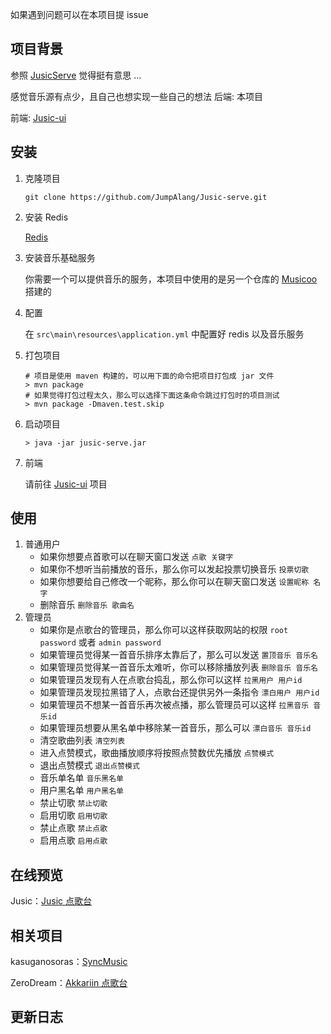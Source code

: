 

如果遇到问题可以在本项目提 issue


## 项目背景

参照 [JusicServe](https://github.com/hanhuoer/Jusic-serve) 觉得挺有意思 ...

感觉音乐源有点少，且自己也想实现一些自己的想法
后端: 本项目

前端: [Jusic-ui](https://github.com/hanhuoer/Jusic-ui)

## 安装

1. 克隆项目

   ```
   git clone https://github.com/JumpAlang/Jusic-serve.git
   ```

   

2. 安装 Redis

   [Redis](https://redis.io/)

3. 安装音乐基础服务

   你需要一个可以提供音乐的服务，本项目中使用的是另一个仓库的 [Musicoo](https://github.com/hanhuoer/Musicoo) 搭建的

4. 配置

   在 `src\main\resources\application.yml` 中配置好 redis 以及音乐服务

5. 打包项目

   ```
   # 项目是使用 maven 构建的，可以用下面的命令把项目打包成 jar 文件
   > mvn package
   # 如果觉得打包过程太久，那么可以选择下面这条命令跳过打包时的项目测试
   > mvn package -Dmaven.test.skip
   ```

   

6. 启动项目

   ```
   > java -jar jusic-serve.jar
   ```

   

7. 前端

   请前往 [Jusic-ui](https://github.com/hanhuoer/Jusic-ui) 项目



## 使用

1. 普通用户
   - 如果你想要点首歌可以在聊天窗口发送 `点歌 关键字`
   - 如果你不想听当前播放的音乐，那么你可以发起投票切换音乐 `投票切歌`
   - 如果你想要给自己修改一个昵称，那么你可以在聊天窗口发送 `设置昵称 名字`
   - 删除音乐 `删除音乐 歌曲名`
2. 管理员
   - 如果你是点歌台的管理员，那么你可以这样获取网站的权限 `root password` 或者 `admin password`
   - 如果管理员觉得某一首音乐排序太靠后了，那么可以发送 `置顶音乐 音乐名`
   - 如果管理员觉得某一首音乐太难听，你可以移除播放列表 `删除音乐 音乐名`
   - 如果管理员发现有人在点歌台捣乱，那么你可以这样 `拉黑用户 用户id`
   - 如果管理员发现拉黑错了人，点歌台还提供另外一条指令 `漂白用户 用户id`
   - 如果管理员不想某一首音乐再次被点播，那么管理员可以这样 `拉黑音乐 音乐id`
   - 如果管理员想要从黑名单中移除某一首音乐，那么可以 `漂白音乐 音乐id`
   - 清空歌曲列表 `清空列表`
   - 进入点赞模式，歌曲播放顺序将按照点赞数优先播放 `点赞模式`
   - 退出点赞模式 `退出点赞模式`
   - 音乐单名单 `音乐黑名单`
   - 用户黑名单 `用户黑名单`
   - 禁止切歌 `禁止切歌`
   - 启用切歌 `启用切歌`
   - 禁止点歌 `禁止点歌`
   - 启用点歌 `启用点歌`



## 在线预览

Jusic：[Jusic 点歌台](http://www.alang.run/syncmusic)




## 相关项目

kasuganosoras：[SyncMusic](https://github.com/kasuganosoras/SyncMusic)

ZeroDream：[Akkariin 点歌台](https://music.tql.ink)



## 更新日志



